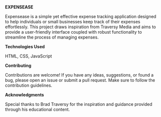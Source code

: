 **EXPENSEASE**

Expensease is a simple yet effective expense tracking application designed to help individuals or small businesses keep track of their expenses effortlessly. 
This project draws inspiration from Traversy Media and aims to provide a user-friendly interface coupled with robust functionality to streamline the process of managing expenses.

**Technologies Used**

HTML, CSS, JavaScript

**Contributing**

Contributions are welcome! If you have any ideas, suggestions, or found a bug, please open an issue or submit a pull request. 
Make sure to follow the contribution guidelines.

**Acknowledgments**

Special thanks to Brad Traversy for the inspiration and guidance provided through his educational content.
